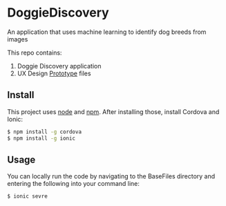 # DoggieDiscovery
An application that uses machine learning to identify dog breeds from images

This repo contains:
1. Doggie Discovery application
2. UX Design [Prototype](https://xd.adobe.com/view/9a716b27-7de7-43f3-55ea-3bb2a5dcbe72-ec40/) files

## Install

This project uses [node](http://nodejs.org) and [npm](https://npmjs.com). After installing those, install Cordova and Ionic:

```sh
$ npm install -g cordova
$ npm install -g ionic
```
## Usage
You can locally run the code by navigating to the BaseFiles directory and entering the following into your command line:

```sh
$ ionic sevre
```